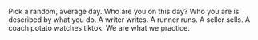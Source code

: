 Pick a random, average day. Who are you on this day? Who you are is described by what you do. A writer writes. A runner runs. A seller sells. A coach potato watches tiktok. We are what we practice.